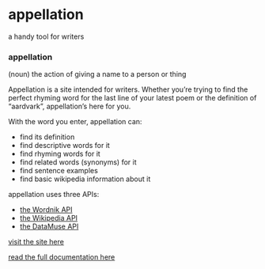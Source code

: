 # appellation
a handy tool for writers

### appellation
(noun) the action of giving a name to a person or thing

Appellation is a site intended for writers. Whether you’re trying to find the perfect rhyming word for the last line of your latest poem or the definition of “aardvark”, appellation’s here for you.

With the word you enter, appellation can:
- find its definition
- find descriptive words for it
- find rhyming words for it
- find related words (synonyms) for it
- find sentence examples
- find basic wikipedia information about it

appellation uses three APIs:
- [the Wordnik API](http://developer.wordnik.com/)
- [the Wikipedia API](https://www.mediawiki.org/wiki/API:Main_page)
- [the DataMuse API](https://www.datamuse.com/api/)


[visit the site here](https://isabellaperalta.github.io/appellation/index.html)

[read the full documentation here](https://docs.google.com/document/d/1BR6rGHfAs1B3OHCSffxh3BceEchdf75HaNpIYR2rwBo/edit)
